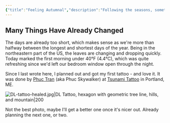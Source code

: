 ```yaml
---
{"title":"Feeling Autumnal","description":"Following the seasons, something has to fall","date":"2021-10-18","tags":["seasons","status","tattoo"],"dg-publish":true,"created":"2021-10-18T11:38:42","updated":"2025-08-09T22:40:39-04:00","permalink":"/output/write/2021/feeling-autumnal/","dgPassFrontmatter":true,"noteIcon":"3"}
---
```



## Many Things Have Already Changed

The days are already too short, which makes sense as we're more than halfway between the longest and shortest days of the year. Being in the northeastern part of the US, the leaves are changing and dropping quickly. Today marked the first morning under 40°F (4.4°C), which was quite refreshing since we'd left our bedroom window open through the night.

Since I last wrote here, I planned out and got my first tattoo - and love it. It was done by [Phuc Tran](https://www.phucskywalker.com/) (aka Phuc Skywalker) at [Tsunami Tattoo](https://www.tsunamitattoo.com/) in Portland, ME.

![DL-tattoo-healed.jpg|DL Tattoo, hexagon with geometric tree line, hills, and mountain|200](/img/user/fs/2022/DL-tattoo-healed.jpg)

Not the best photo, maybe I'll get a better one once it's nicer out. Already planning the next one, or two.
